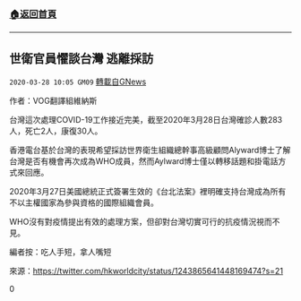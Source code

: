 ###  [:house:返回首頁](https://github.com/ourhimalayas/txt)
---

## 世衛官員懼談台灣 逃離採訪
`2020-03-28 10:05 GM09` [轉載自GNews](https://gnews.org/zh-hant/155150/)

作者：VOG翻譯組維納斯

台灣這次處理COVID-19工作接近完美，截至2020年3月28日台灣確診人數283人，死亡2人，康復30人。

香港電台基於台灣的表現希望採訪世界衛生組織總幹事高級顧問Alyward博士了解台灣是否有機會再次成為WHO成員，然而Aylward博士僅以轉移話題和掛電話方式來回應。

2020年3月27日美國總統正式簽署生效的《台北法案》裡明確支持台灣成為所有不以主權國家為參與資格的國際組織會員。

WHO沒有對疫情提出有效的處理方案，但卻對台灣切實可行的抗疫情況視而不見。

編者按：吃人手短，拿人嘴短

來源：https://twitter.com/hkworldcity/status/1243865641448169474?s=21

0
